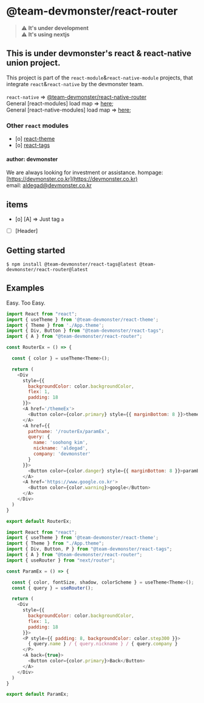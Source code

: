# @team-devmonster/react-router

> :warning: **It's under development**<br>
> :warning: **It's using nextjs**

## This is under devmonster's react & react-native union project.

This project is part of the `react-module`&`react-native-module` projects, that integrate `react`&`react-native` by the devmonster team.<br><br>
`react-native` => [@team-devmonster/react-native-router](https://www.npmjs.com/package/@team-devmonster/react-native-router)<br>
General [react-modules] load map => [here](https://github.com/team-devmonster/react-modules);<br>
General [react-native-modules] load map => [here](https://github.com/team-devmonster/react-native-modules);

### Other `react` modules

- [o] [react-theme](https://www.npmjs.com/package/@team-devmonster/react-theme)
- [o] [react-tags](https://www.npmjs.com/package/@team-devmonster/react-tags)

#### author: devmonster

We are always looking for investment or assistance.
hompage: [https://devmonster.co.kr](https://devmonster.co.kr)<br>
email: [aldegad@devmonster.co.kr](mailto:aldegad@devmonster.co.kr)

## items

- [o] [A] => Just tag `a`
- [ ] [Header]

## Getting started

`$ npm install @team-devmonster/react-tags@latest @team-devmonster/react-router@latest`


## Examples

Easy. Too Easy.

```javascript
import React from "react";
import { useTheme } from '@team-devmonster/react-theme';
import { Theme } from './App.theme';
import { Div, Button } from "@team-devmonster/react-tags";
import { A } from "@team-devmonster/react-router";

const RouterEx = () => {

  const { color } = useTheme<Theme>();

  return (
    <Div
      style={{
        backgroundColor: color.backgroundColor,
        flex: 1,
        padding: 18
      }}>
      <A href='/themeEx'>
        <Button color={color.primary} style={{ marginBottom: 8 }}>themeEx</Button>
      </A>
      <A href={{
        pathname: '/routerEx/paramEx',
        query: {
          name: 'soohong kim',
          nickname: 'aldegad',
          company: 'devmonster'
        }
      }}>
        <Button color={color.danger} style={{ marginBottom: 8 }}>paramEx</Button>
      </A>
      <A href='https://www.google.co.kr'>
        <Button color={color.warning}>google</Button>
      </A>
    </Div>
  )
}

export default RouterEx;
```

```javascript
import React from "react";
import { useTheme } from '@team-devmonster/react-theme';
import { Theme } from "./App.theme";
import { Div, Button, P } from "@team-devmonster/react-tags";
import { A } from "@team-devmonster/react-router";
import { useRouter } from "next/router";

const ParamEx = () => {

  const { color, fontSize, shadow, colorScheme } = useTheme<Theme>();
  const { query } = useRouter();

  return (
    <Div
      style={{
        backgroundColor: color.backgroundColor,
        flex: 1,
        padding: 18
      }}>
      <P style={{ padding: 8, backgroundColor: color.step300 }}>
        { query.name } / { query.nickname } / { query.company }
      </P>
      <A back={true}>
        <Button color={color.primary}>Back</Button>
      </A>
    </Div>
  )
}

export default ParamEx;
```